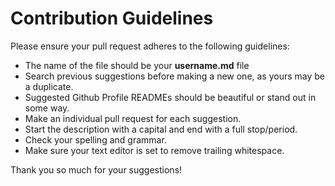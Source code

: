 # Contribution Guidelines

Please ensure your pull request adheres to the following guidelines:

- The name of the file should be your **username.md** file
- Search previous suggestions before making a new one, as yours may be a duplicate.
- Suggested Github Profile READMEs should be beautiful or stand out in some way.
- Make an individual pull request for each suggestion.
- Start the description with a capital and end with a full stop/period.
- Check your spelling and grammar.
- Make sure your text editor is set to remove trailing whitespace.

Thank you so much for your suggestions!
